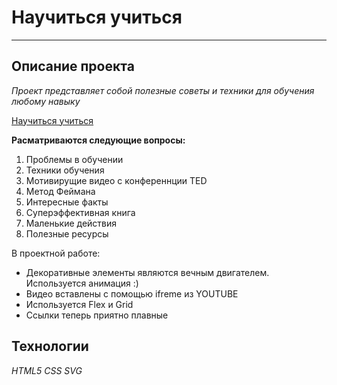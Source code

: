 # Научиться учиться 
---------------------
## Описание проекта 
_Проект представляет собой полезные советы и техники для обучения любому навыку_ 

[Научиться учиться](https://mariaaddict.github.io/how-to-learn/ "Попробуй!") 

**Расматриваются следующие вопросы:** 
1. Проблемы в обучении 
2. Техники обучения 
3. Мотивирущие видео с конференнции TED 
4. Метод Феймана 
5. Интересные факты 
6. Суперэффективная книга 
7. Маленькие действия 
8. Полезные ресурсы

В проектной работе: 
* Декоративные элементы являются вечным двигателем. Используется анимация :) 
* Видео вставлены с помощью ifreme из YOUTUBE 
* Используется Flex и Grid 
* Ссылки теперь приятно плавные 


## Технологии 
_HTML5_ 
_CSS_ 
_SVG_ 
